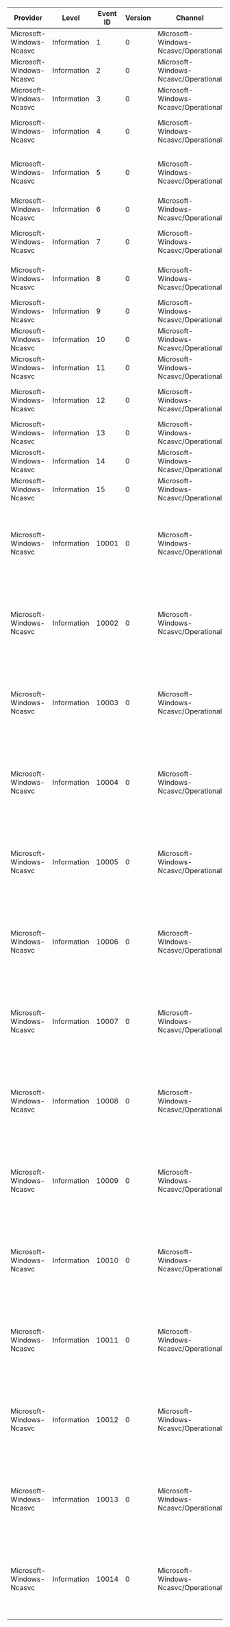 Provider                  |  Level        |  Event ID  |  Version  |  Channel                               |  Task                                                 |  Opcode  |  Keyword  |  Message
--------------------------|---------------|------------|-----------|----------------------------------------|-------------------------------------------------------|----------|-----------|-------------------------------------------------------------------------------------------------------------------------------------------------------------
Microsoft-Windows-Ncasvc  |  Information  |  1         |  0        |  Microsoft-Windows-Ncasvc/Operational  |                                                       |          |           |  NCA service status changed. New Status: ({Status}).
Microsoft-Windows-Ncasvc  |  Information  |  2         |  0        |  Microsoft-Windows-Ncasvc/Operational  |                                                       |          |           |  NCA status update. New Status: ({Status}, {Substatus}).
Microsoft-Windows-Ncasvc  |  Information  |  3         |  0        |  Microsoft-Windows-Ncasvc/Operational  |                                                       |          |           |  NCA API Activity Start, function: ({ApiFunction}).
Microsoft-Windows-Ncasvc  |  Information  |  4         |  0        |  Microsoft-Windows-Ncasvc/Operational  |                                                       |          |           |  NCA API Activity End, function: ({ApiFunction}), error: ({Error}).
Microsoft-Windows-Ncasvc  |  Information  |  5         |  0        |  Microsoft-Windows-Ncasvc/Operational  |                                                       |          |           |  NCA Evidence Collector Update, evcoll: ({EvColl}), old: ({Old}), new: ({New}). User:({UserId})
Microsoft-Windows-Ncasvc  |  Information  |  6         |  0        |  Microsoft-Windows-Ncasvc/Operational  |                                                       |          |           |  NCA Probe Start, type: ({Type}), resource: ({Resource})
Microsoft-Windows-Ncasvc  |  Information  |  7         |  0        |  Microsoft-Windows-Ncasvc/Operational  |                                                       |          |           |  NCA Probe End, type: ({Type}), resource: ({Resource}), result: ({Result})
Microsoft-Windows-Ncasvc  |  Information  |  8         |  0        |  Microsoft-Windows-Ncasvc/Operational  |                                                       |          |           |  NCA Probe Callback, type: ({Type}), code: ({Code}), error: ({Error})
Microsoft-Windows-Ncasvc  |  Information  |  9         |  0        |  Microsoft-Windows-Ncasvc/Operational  |                                                       |          |           |  NCA {Source} Configuration Update started.
Microsoft-Windows-Ncasvc  |  Information  |  10        |  0        |  Microsoft-Windows-Ncasvc/Operational  |                                                       |          |           |  NCA {Source} Configuration Update complete.
Microsoft-Windows-Ncasvc  |  Information  |  11        |  0        |  Microsoft-Windows-Ncasvc/Operational  |                                                       |          |           |  NCA Module {ModuleName} Initialization started.
Microsoft-Windows-Ncasvc  |  Information  |  12        |  0        |  Microsoft-Windows-Ncasvc/Operational  |                                                       |          |           |  NCA Module {ModuleName} Initialization complete with error {Error}.
Microsoft-Windows-Ncasvc  |  Information  |  13        |  0        |  Microsoft-Windows-Ncasvc/Operational  |                                                       |          |           |  NCA Module {ModuleName} Shutdown started.
Microsoft-Windows-Ncasvc  |  Information  |  14        |  0        |  Microsoft-Windows-Ncasvc/Operational  |                                                       |          |           |  NCA Module {ModuleName} Shutdown complete.
Microsoft-Windows-Ncasvc  |  Information  |  15        |  0        |  Microsoft-Windows-Ncasvc/Operational  |                                                       |          |           |  NCA Trigger {Source}. Details: ({Info}).
Microsoft-Windows-Ncasvc  |  Information  |  10001     |  0        |  Microsoft-Windows-Ncasvc/Operational  |  NcaSvc_PerfTrack_InternetConnected_ActionableState   |  Start   |           |  NCA PerfTrack Scenario Event. MachineId: {MachineIdentifier}, SessionId: {SessionIdentifier}, DeploymentId: {DeploymentIdentifier}, StopState: {StopState}.
Microsoft-Windows-Ncasvc  |  Information  |  10002     |  0        |  Microsoft-Windows-Ncasvc/Operational  |  NcaSvc_PerfTrack_InternetConnected_ActionableState   |  Stop    |           |  NCA PerfTrack Scenario Event. MachineId: {MachineIdentifier}, SessionId: {SessionIdentifier}, DeploymentId: {DeploymentIdentifier}, StopState: {StopState}.
Microsoft-Windows-Ncasvc  |  Information  |  10003     |  0        |  Microsoft-Windows-Ncasvc/Operational  |  NcaSvc_PerfTrack_InternetConnected_ResolveName       |  Start   |           |  NCA PerfTrack Scenario Event. MachineId: {MachineIdentifier}, SessionId: {SessionIdentifier}, DeploymentId: {DeploymentIdentifier}, StopState: {StopState}.
Microsoft-Windows-Ncasvc  |  Information  |  10004     |  0        |  Microsoft-Windows-Ncasvc/Operational  |  NcaSvc_PerfTrack_InternetConnected_ResolveName       |  Stop    |           |  NCA PerfTrack Scenario Event. MachineId: {MachineIdentifier}, SessionId: {SessionIdentifier}, DeploymentId: {DeploymentIdentifier}, StopState: {StopState}.
Microsoft-Windows-Ncasvc  |  Information  |  10005     |  0        |  Microsoft-Windows-Ncasvc/Operational  |  NcaSvc_PerfTrack_InternetConnected_DAConnected       |  Start   |           |  NCA PerfTrack Scenario Event. MachineId: {MachineIdentifier}, SessionId: {SessionIdentifier}, DeploymentId: {DeploymentIdentifier}, StopState: {StopState}.
Microsoft-Windows-Ncasvc  |  Information  |  10006     |  0        |  Microsoft-Windows-Ncasvc/Operational  |  NcaSvc_PerfTrack_InternetConnected_DAConnected       |  Stop    |           |  NCA PerfTrack Scenario Event. MachineId: {MachineIdentifier}, SessionId: {SessionIdentifier}, DeploymentId: {DeploymentIdentifier}, StopState: {StopState}.
Microsoft-Windows-Ncasvc  |  Information  |  10007     |  0        |  Microsoft-Windows-Ncasvc/Operational  |  NcaSvc_PerfTrack_SmartcardRequired_SmartcardEntered  |  Start   |           |  NCA PerfTrack Scenario Event. MachineId: {MachineIdentifier}, SessionId: {SessionIdentifier}, DeploymentId: {DeploymentIdentifier}, StopState: {StopState}.
Microsoft-Windows-Ncasvc  |  Information  |  10008     |  0        |  Microsoft-Windows-Ncasvc/Operational  |  NcaSvc_PerfTrack_SmartcardRequired_SmartcardEntered  |  Stop    |           |  NCA PerfTrack Scenario Event. MachineId: {MachineIdentifier}, SessionId: {SessionIdentifier}, DeploymentId: {DeploymentIdentifier}, StopState: {StopState}.
Microsoft-Windows-Ncasvc  |  Information  |  10009     |  0        |  Microsoft-Windows-Ncasvc/Operational  |  NcaSvc_PerfTrack_SmartcardEntered_DAConnected        |  Start   |           |  NCA PerfTrack Scenario Event. MachineId: {MachineIdentifier}, SessionId: {SessionIdentifier}, DeploymentId: {DeploymentIdentifier}, StopState: {StopState}.
Microsoft-Windows-Ncasvc  |  Information  |  10010     |  0        |  Microsoft-Windows-Ncasvc/Operational  |  NcaSvc_PerfTrack_SmartcardEntered_DAConnected        |  Stop    |           |  NCA PerfTrack Scenario Event. MachineId: {MachineIdentifier}, SessionId: {SessionIdentifier}, DeploymentId: {DeploymentIdentifier}, StopState: {StopState}.
Microsoft-Windows-Ncasvc  |  Information  |  10011     |  0        |  Microsoft-Windows-Ncasvc/Operational  |  NcaSvc_PerfTrack_NAPRequired_DAConnected             |  Start   |           |  NCA PerfTrack Scenario Event. MachineId: {MachineIdentifier}, SessionId: {SessionIdentifier}, DeploymentId: {DeploymentIdentifier}, StopState: {StopState}.
Microsoft-Windows-Ncasvc  |  Information  |  10012     |  0        |  Microsoft-Windows-Ncasvc/Operational  |  NcaSvc_PerfTrack_NAPRequired_DAConnected             |  Stop    |           |  NCA PerfTrack Scenario Event. MachineId: {MachineIdentifier}, SessionId: {SessionIdentifier}, DeploymentId: {DeploymentIdentifier}, StopState: {StopState}.
Microsoft-Windows-Ncasvc  |  Information  |  10013     |  0        |  Microsoft-Windows-Ncasvc/Operational  |  NcaSvc_PerfTrack_InternetConnected_DTESucceeded      |  Start   |           |  NCA PerfTrack Scenario Event. MachineId: {MachineIdentifier}, SessionId: {SessionIdentifier}, DeploymentId: {DeploymentIdentifier}, StopState: {StopState}.
Microsoft-Windows-Ncasvc  |  Information  |  10014     |  0        |  Microsoft-Windows-Ncasvc/Operational  |  NcaSvc_PerfTrack_InternetConnected_DTESucceeded      |  Stop    |           |  NCA PerfTrack Scenario Event. MachineId: {MachineIdentifier}, SessionId: {SessionIdentifier}, DeploymentId: {DeploymentIdentifier}, StopState: {StopState}.